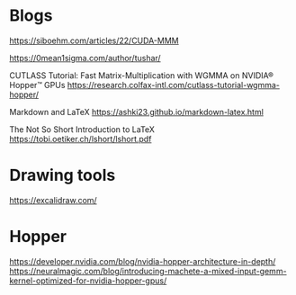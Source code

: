 # Blogs
https://siboehm.com/articles/22/CUDA-MMM

https://0mean1sigma.com/author/tushar/

CUTLASS Tutorial: Fast Matrix-Multiplication with WGMMA on NVIDIA® Hopper™ GPUs
https://research.colfax-intl.com/cutlass-tutorial-wgmma-hopper/

Markdown and LaTeX
https://ashki23.github.io/markdown-latex.html


The Not So Short Introduction to LaTeX
https://tobi.oetiker.ch/lshort/lshort.pdf
<br/>

# Drawing tools
https://excalidraw.com/
<br/>

# Hopper
https://developer.nvidia.com/blog/nvidia-hopper-architecture-in-depth/
https://neuralmagic.com/blog/introducing-machete-a-mixed-input-gemm-kernel-optimized-for-nvidia-hopper-gpus/
